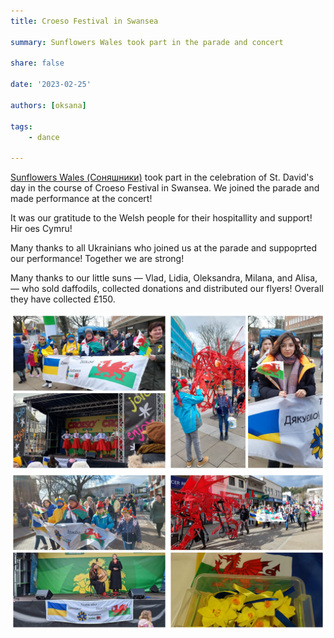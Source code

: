 ```yaml
---
title: Croeso Festival in Swansea

summary: Sunflowers Wales took part in the parade and concert

share: false

date: '2023-02-25' 

authors: [oksana]

tags:
    - dance
    
---
```


<a href="https://www.facebook.com/groups/601579067497655" target="_blank">Sunflowers Wales (Соняшники)</a> took part in the celebration of St. David's day in the course of Croeso Festival in Swansea. We joined the parade and made performance at the concert!

It was our gratitude to the Welsh people for their hospitallity and support! 
Hir oes Cymru! 

Many thanks to all Ukrainians who joined us at the parade and suppoprted our performance!
Together we are strong!


Many thanks to our little suns — Vlad, Lidia, Oleksandra, Milana, and Alisa, — who sold daffodils, collected donations and distributed our flyers! Overall they have collected £150. 

<div style="margin-top: 0; text-align: center;"><img src="croeso-1.jpg" alt="croeso" width="50%" style="display: inline; margin-top: 0;"/><img src="croeso-2.jpg" alt="croeso" width="50%" style="display: inline; margin-top: 0;"/></div>

<div style="margin-top: 0; text-align: center;"><img src="croeso-3.jpg" alt="croeso" width="50%" style="display: inline; margin-top: 0;"/><img src="croeso-4.jpg" alt="croeso" width="50%" style="display: inline; margin-top: 0;"/></div>

